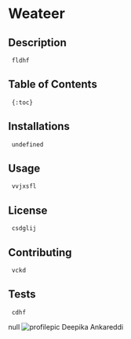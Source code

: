 
  # Weateer
  ## Description 
 	 fldhf
  ## Table of Contents 
 	 {:toc}
  ## Installations 
 	 undefined
  ## Usage 
 	 vvjxsfl
  ## License
 	 csdglij
  ## Contributing 
 	 vckd
  ## Tests 
 	 cdhf
  
  
null
![profilepic](https://avatars1.githubusercontent.com/u/61395542?v=4)
Deepika Ankareddi
